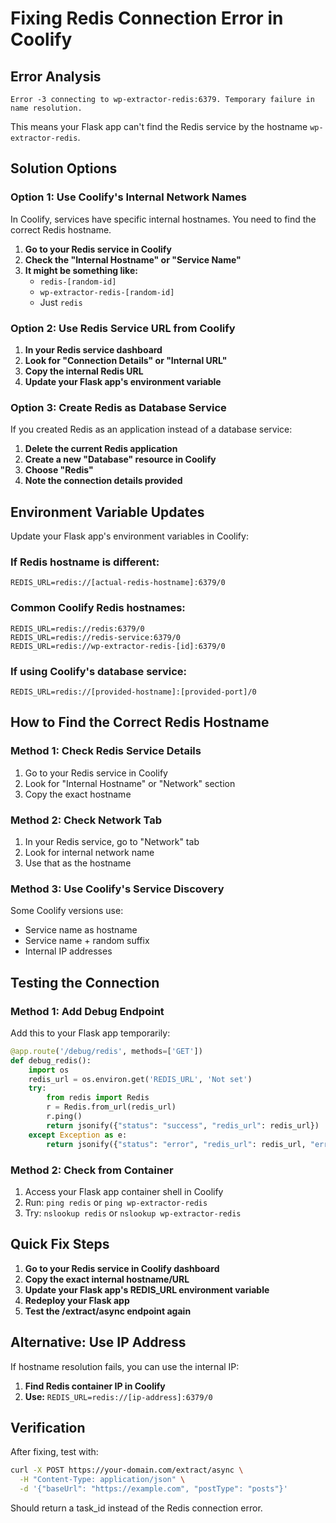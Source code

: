 # Fixing Redis Connection Error in Coolify

## Error Analysis

```
Error -3 connecting to wp-extractor-redis:6379. Temporary failure in name resolution.
```

This means your Flask app can't find the Redis service by the hostname `wp-extractor-redis`.

## Solution Options

### Option 1: Use Coolify's Internal Network Names

In Coolify, services have specific internal hostnames. You need to find the correct Redis hostname.

1. **Go to your Redis service in Coolify**
2. **Check the "Internal Hostname" or "Service Name"**
3. **It might be something like:**
   - `redis-[random-id]`
   - `wp-extractor-redis-[random-id]`
   - Just `redis`

### Option 2: Use Redis Service URL from Coolify

1. **In your Redis service dashboard**
2. **Look for "Connection Details" or "Internal URL"**
3. **Copy the internal Redis URL**
4. **Update your Flask app's environment variable**

### Option 3: Create Redis as Database Service

If you created Redis as an application instead of a database service:

1. **Delete the current Redis application**
2. **Create a new "Database" resource in Coolify**
3. **Choose "Redis"**
4. **Note the connection details provided**

## Environment Variable Updates

Update your Flask app's environment variables in Coolify:

### If Redis hostname is different:

```
REDIS_URL=redis://[actual-redis-hostname]:6379/0
```

### Common Coolify Redis hostnames:

```
REDIS_URL=redis://redis:6379/0
REDIS_URL=redis://redis-service:6379/0
REDIS_URL=redis://wp-extractor-redis-[id]:6379/0
```

### If using Coolify's database service:

```
REDIS_URL=redis://[provided-hostname]:[provided-port]/0
```

## How to Find the Correct Redis Hostname

### Method 1: Check Redis Service Details

1. Go to your Redis service in Coolify
2. Look for "Internal Hostname" or "Network" section
3. Copy the exact hostname

### Method 2: Check Network Tab

1. In your Redis service, go to "Network" tab
2. Look for internal network name
3. Use that as the hostname

### Method 3: Use Coolify's Service Discovery

Some Coolify versions use:

- Service name as hostname
- Service name + random suffix
- Internal IP addresses

## Testing the Connection

### Method 1: Add Debug Endpoint

Add this to your Flask app temporarily:

```python
@app.route('/debug/redis', methods=['GET'])
def debug_redis():
    import os
    redis_url = os.environ.get('REDIS_URL', 'Not set')
    try:
        from redis import Redis
        r = Redis.from_url(redis_url)
        r.ping()
        return jsonify({"status": "success", "redis_url": redis_url})
    except Exception as e:
        return jsonify({"status": "error", "redis_url": redis_url, "error": str(e)})
```

### Method 2: Check from Container

1. Access your Flask app container shell in Coolify
2. Run: `ping redis` or `ping wp-extractor-redis`
3. Try: `nslookup redis` or `nslookup wp-extractor-redis`

## Quick Fix Steps

1. **Go to your Redis service in Coolify dashboard**
2. **Copy the exact internal hostname/URL**
3. **Update your Flask app's REDIS_URL environment variable**
4. **Redeploy your Flask app**
5. **Test the /extract/async endpoint again**

## Alternative: Use IP Address

If hostname resolution fails, you can use the internal IP:

1. **Find Redis container IP in Coolify**
2. **Use:** `REDIS_URL=redis://[ip-address]:6379/0`

## Verification

After fixing, test with:

```bash
curl -X POST https://your-domain.com/extract/async \
  -H "Content-Type: application/json" \
  -d '{"baseUrl": "https://example.com", "postType": "posts"}'
```

Should return a task_id instead of the Redis connection error.
